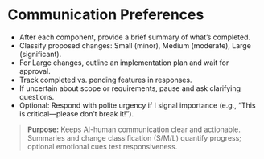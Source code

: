 # Communication Preferences
- After each component, provide a brief summary of what’s completed.
- Classify proposed changes: Small (minor), Medium (moderate), Large (significant).
- For Large changes, outline an implementation plan and wait for approval.
- Track completed vs. pending features in responses.
- If uncertain about scope or requirements, pause and ask clarifying questions.
- Optional: Respond with polite urgency if I signal importance (e.g., “This is critical—please don’t break it!”).

> **Purpose:** Keeps AI-human communication clear and actionable. Summaries and change classification (S/M/L) quantify progress; optional emotional cues test responsiveness.
